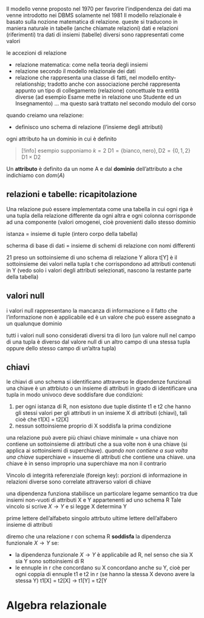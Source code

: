 Il modello venne proposto nel 1970 per favorire l’indipendenza dei dati ma venne introdotto nei DBMS solamente nel 1981
Il modello relazionale è basato sulla nozione matematica di relazione. queste si traducono in maniera naturale in tabelle (anche chiamate relazioni)
dati e relazioni (riferimenti) tra dati di insiemi (tabelle) diversi sono rappresentati come valori

le accezioni di relazione
- relazione matematica: come nella teoria degli insiemi
- relazione secondo il modello relazionale dei dati
- relazione che rappresenta una classe di fatti, nel modello entity-relationship; tradotto anche con associazione perché rappresenta appunto un tipo di collegamento (relazione) concettuale tra entità diverse (ad esempio Esame mette in relazione uno Studente ed un Insegnamento) ... ma questo sarà trattato nel secondo modulo del corso

quando creiamo una relazione:
- definisco uno schema di relazione (l’insieme degli attributi)

ogni attributo ha un dominio in cui è definito

> [!info] esempio
> supponiamo $k=2$
> $\text{D1} = \{\text{bianco}, \text{nero}\}, \text{D2} = \{0,1,2\}$
> $\text{D1}\times \text{D2}$

Un **attributo** è definito da un nome A e dal **dominio** dell’attributo a che indichiamo con $dom(A)$

## relazioni e tabelle: ricapitolazione
Una relazione può essere implementata come una tabella in cui ogni riga è una tupla della relazione differente da ogni altra e ogni colonna corrisponde ad una componente (valori omogenei, cioè provenienti dallo stesso dominio

istanza = insieme di tuple (intero corpo della tabella)

 scherma di base di dati = insieme di schemi di relazione con nomi differenti

21 preso un sottoinsieme di uno schema di relazione Y allora t[Y] è il sottoinsieme dei valori nella tupla t che corrispondono ad attributi contenuti in Y (vedo solo i valori degli attributi selezionati, nascono la restante parte della tabella)

## valori null
i valori null rappresentano la mancanza di informazione o il fatto che l’informazione non è applicabile ed è un valore che può essere assegnato a un qualunque dominio

tutti i valori null sono considerati diversi tra di loro (un valore null nel campo di una tupla è diverso dal valore null di un altro campo di una stessa tupla oppure dello stesso campo di un’altra tupla)

## chiavi
le chiavi di uno schema si identificano attraverso le dipendenze funzionali
una chiave è un attrbiuto o un insieme di attributi in grado di identificare una tupla in modo univoco
deve soddisfare due condizioni:
1. per ogni istanza di R, non esistono due tuple distinte t1 e t2 che hanno gli stessi valori per gli attributi in un insieme X di attributi (chiavi), tali cioè che t1[X] = t2[X]
2. nessun sottoinsieme proprio di X soddisfa la prima condizione

una relazione può avere più chiavi 
chiave minimale = una chiave non contiene un sottoinsieme di attributi che a sua volte non è una chiave (si applica ai sottoinsiemi di superchiave). *quando non contiene a sua volta una chiave*
superchiave = insueme di attributi che contiene una chiave. una chiave è in senso improprio una superchiave ma non il contrario


Vincolo di integrità referenziale (foreign key): porzioni di informazione in relazioni diverse sono correlate attraverso valori di chiave

una dipendenza funziona stabilisce un particolare legame semantico tra due insiemi non-vuoti di attributi X e Y appartenenti ad uno schema R
Tale vincolo si scrive $X \rightarrow Y$ e si legge X determina Y

prime lettere dell’alfabeto singolo attrbuto ultime lettere dell’alfabero insieme di attributi

diremo che una relazione r con schema R **soddisfa** la dipendenza funzionale $X \rightarrow Y$ se:
- la dipendenza funzionale $X \rightarrow Y$ è applicabile ad R, nel senso che sia X sia Y sono sottoinsiemi di R
- le ennuple in r che concordano su X concordano anche su Y, cioè per ogni coppia di ennuple t1 e t2 in r (se hanno la stessa X devono avere la stessa Y)
	t1[X] = t2[X] → t1[Y] = t2[Y


# Algebra relazionale
